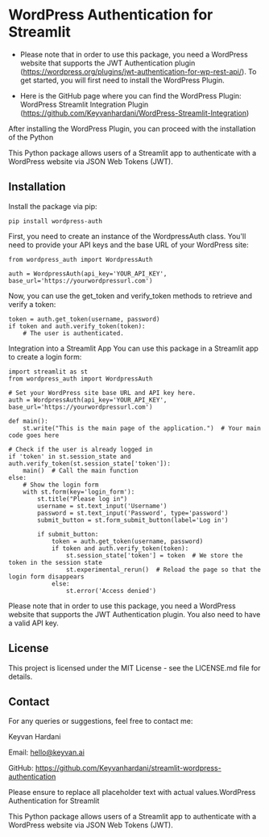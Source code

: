 #   WordPress Authentication for Streamlit

* Please note that in order to use this package, you need a WordPress website that supports the JWT Authentication plugin (https://wordpress.org/plugins/jwt-authentication-for-wp-rest-api/). To get started, you will first need to install the WordPress Plugin. 

* Here is the GitHub page where you can find the WordPress Plugin: WordPress Streamlit Integration Plugin (https://github.com/Keyvanhardani/WordPress-Streamlit-Integration)

After installing the WordPress Plugin, you can proceed with the installation of the Python

This Python package allows users of a Streamlit app to authenticate with a WordPress website via JSON Web Tokens (JWT).

## Installation

Install the package via pip:


```
pip install wordpress-auth

```

First, you need to create an instance of the WordpressAuth class. You'll need to provide your API keys and the base URL of your WordPress site:

```
from wordpress_auth import WordpressAuth

auth = WordpressAuth(api_key='YOUR_API_KEY', base_url='https://yourwordpressurl.com')

```
Now, you can use the get_token and verify_token methods to retrieve and verify a token:

```
token = auth.get_token(username, password)
if token and auth.verify_token(token):
    # The user is authenticated.
```
Integration into a Streamlit App
You can use this package in a Streamlit app to create a login form:

```
import streamlit as st
from wordpress_auth import WordpressAuth

# Set your WordPress site base URL and API key here.
auth = WordpressAuth(api_key='YOUR_API_KEY', base_url='https://yourwordpressurl.com')

def main():
    st.write("This is the main page of the application.")  # Your main code goes here

# Check if the user is already logged in
if 'token' in st.session_state and auth.verify_token(st.session_state['token']):
    main()  # Call the main function
else:
    # Show the login form
    with st.form(key='login_form'):
        st.title("Please log in")
        username = st.text_input('Username')
        password = st.text_input('Password', type='password')
        submit_button = st.form_submit_button(label='Log in')

        if submit_button:
            token = auth.get_token(username, password)
            if token and auth.verify_token(token):
                st.session_state['token'] = token  # We store the token in the session state
                st.experimental_rerun()  # Reload the page so that the login form disappears
            else:
                st.error('Access denied')
```
Please note that in order to use this package, you need a WordPress website that supports the JWT Authentication plugin. You also need to have a valid API key.

## License
This project is licensed under the MIT License - see the LICENSE.md file for details.

## Contact
For any queries or suggestions, feel free to contact me:

Keyvan Hardani

Email: hello@keyvan.ai

GitHub: https://github.com/Keyvanhardani/streamlit-wordpress-authentication

Please ensure to replace all placeholder text with actual values.WordPress Authentication for Streamlit

This Python package allows users of a Streamlit app to authenticate with a WordPress website via JSON Web Tokens (JWT).
